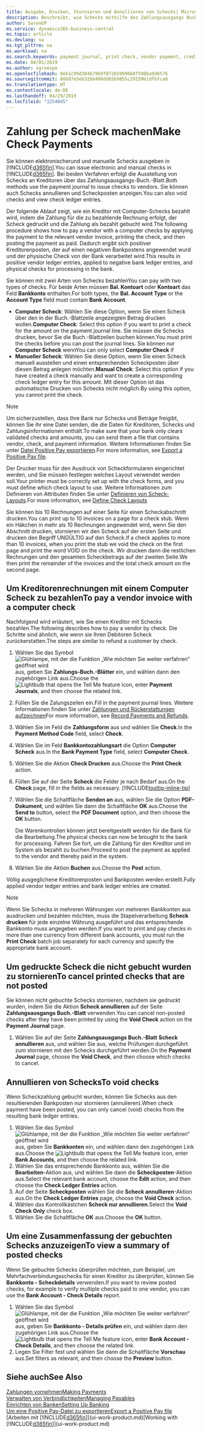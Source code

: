 ```yaml
---
title: Ausgabe, Drucken, Stornieren und Annullieren von Schecks| Microsoft Docs
description: Beschreibt, wie Schecks mithilfe des Zahlungsausgangs Buch.-Blattes, ausgegeben, gedruckt oder annulliert werden oder wie Check-Sachposteneinträge in Business Central angezeigt werden.
author: SorenGP
ms.service: dynamics365-business-central
ms.topic: article
ms.devlang: na
ms.tgt_pltfrm: na
ms.workload: na
ms.search.keywords: payment journal, print check, vendor payment, creditor, debt, balance due, AP
ms.date: 04/01/2019
ms.author: sgroespe
ms.openlocfilehash: 0eb1c99d38467969f072659996b0f598ba9d6576
ms.sourcegitcommit: 60b87e5eb32bb408dd65b9855c29159b1dfbfca8
ms.translationtype: HT
ms.contentlocale: de-DE
ms.lasthandoff: 04/29/2019
ms.locfileid: "1254045"
---
```

# <a name="make-check-payments"></a><span data-ttu-id="02693-103">Zahlung per Scheck machen</span><span class="sxs-lookup"><span data-stu-id="02693-103">Make Check Payments</span></span>
<span data-ttu-id="02693-104">Sie können elektronischerund und manuelle Schecks ausgeben in [!INCLUDE[d365fin](includes/d365fin_md.md)].</span><span class="sxs-lookup"><span data-stu-id="02693-104">You can issue electronic and manual checks in [!INCLUDE[d365fin](includes/d365fin_md.md)].</span></span> <span data-ttu-id="02693-105">Bei beiden Verfahren erfolgt die Ausstellung von Schecks an Kreditoren über das Zahlungsausgangs-Buch.-Blatt.</span><span class="sxs-lookup"><span data-stu-id="02693-105">Both methods use the payment journal to issue checks to vendors.</span></span> <span data-ttu-id="02693-106">Sie können auch Schecks annullieren und Scheckposten anzeigen.</span><span class="sxs-lookup"><span data-stu-id="02693-106">You can also void checks and view check ledger entries.</span></span>

<span data-ttu-id="02693-107">Der folgende Ablauf zeigt, wie ein Kreditor mit Computer-Schecks bezahlt wird, indem die Zahlung für die zu bezahlende Rechnung erfolgt, der Scheck gedruckt und die Zahlung als bezahlt gebucht wird.</span><span class="sxs-lookup"><span data-stu-id="02693-107">The following procedure shows how to pay a vendor with a computer checks by applying the payment to the relevant vendor invoice, printing the check, and then posting the payment as paid.</span></span> <span data-ttu-id="02693-108">Dadurch ergibt sich positiver Kreditorenposten, der auf einen negativen Bankpostens angewendet wurd und der physische Check von der Bank verarbeitet wird.</span><span class="sxs-lookup"><span data-stu-id="02693-108">This results in positive vendor ledger entries, applied to negative bank ledger entries, and physical checks for processing in the bank.</span></span>

<span data-ttu-id="02693-109">Sie können mit zwei Arten von Schecks bezahlen</span><span class="sxs-lookup"><span data-stu-id="02693-109">You can pay with two types of checks.</span></span> <span data-ttu-id="02693-110">Für beide Arten müssen **Bal. Kontoart** oder **Kontoart** das Feld **Bankkonto** enthalten.</span><span class="sxs-lookup"><span data-stu-id="02693-110">For both types, the **Bal. Account Type** or the **Account Type** field must contain **Bank Account**.</span></span>

- <span data-ttu-id="02693-111">**Computer Scheck**: Wählen Sie diese Option, wenn Sie einen Scheck über den in der Buch.-Blattzeile angezeigten Betrag drucken wollen.</span><span class="sxs-lookup"><span data-stu-id="02693-111">**Computer Check**: Select this option if you want to print a check for the amount on the payment journal line.</span></span> <span data-ttu-id="02693-112">Sie müssen die Schecks drucken, bevor Sie die Buch.-Blattzeilen buchen können.</span><span class="sxs-lookup"><span data-stu-id="02693-112">You must print the checks before you can post the journal lines.</span></span> <span data-ttu-id="02693-113">Sie können nur **Computer Scheck** wenn</span><span class="sxs-lookup"><span data-stu-id="02693-113">You can only select **Computer Check** if</span></span>
- <span data-ttu-id="02693-114">**Manueller Scheck**: Wählen Sie diese Option, wenn Sie einen Scheck manuell ausstellen und einen entsprechenden Scheckposten über diesen Betrag anlegen möchten.</span><span class="sxs-lookup"><span data-stu-id="02693-114">**Manual Check**: Select this option if you have created a check manually and want to create a corresponding check ledger entry for this amount.</span></span> <span data-ttu-id="02693-115">Mit dieser Option ist das automatische Drucken von Schecks nicht möglich.</span><span class="sxs-lookup"><span data-stu-id="02693-115">By using this option, you cannot print the check.</span></span>

> [!NOTE]  
> <span data-ttu-id="02693-116">Um sicherzustellen, dass Ihre Bank nur Schecks und Beträge freigibt, können Sie ihr eine Datei senden, die die Daten für Kreditoren, Schecks und Zahlungsinformationen enthält.</span><span class="sxs-lookup"><span data-stu-id="02693-116">To make sure that your bank only clears validated checks and amounts, you can send them a file that contains vendor, check, and payment information.</span></span> <span data-ttu-id="02693-117">Weitere Informationen finden Sie unter [Datei Positive Pay exportieren](finance-how-positive-pay.md).</span><span class="sxs-lookup"><span data-stu-id="02693-117">For more information, see [Export a Positive Pay file](finance-how-positive-pay.md).</span></span>

<span data-ttu-id="02693-118">Der Drucker muss für den Ausdruck von Scheckformularen eingerichtet werden, und Sie müssen festlegen welches Layout verwendet werden soll.</span><span class="sxs-lookup"><span data-stu-id="02693-118">Your printer must be correctly set up with the check forms, and you must define which check layout to use.</span></span> <span data-ttu-id="02693-119">Weitere Informationen zum Definieren von Attributen finden Sie unter [Definieren von Scheck-Layouts](finance-how-define-check-layouts.md).</span><span class="sxs-lookup"><span data-stu-id="02693-119">For more information, see [Define Check Layouts](finance-how-define-check-layouts.md)</span></span>

<span data-ttu-id="02693-120">Sie können bis 10 Rechnungen auf einer Seite für einen Scheckabschnitt drucken.</span><span class="sxs-lookup"><span data-stu-id="02693-120">You can print up to 10 invoices on a page for a check stub.</span></span> <span data-ttu-id="02693-121">Wenn ein Häkchen in mehr als 10 Rechnungen angewendet wird, wenn Sie den Abschnitt drucken, stornieren wir den Scheck auf der ersten Seite und drucken den Begriff UNGÜLTIG auf den Scheck.</span><span class="sxs-lookup"><span data-stu-id="02693-121">If a check applies to more than 10 invoices, when you print the stub we void the check on the first page and print the word VOID on the check.</span></span> <span data-ttu-id="02693-122">Wir drucken dann die restlichen Rechnungen und den gesamten Scheckbetrags auf der zweiten Seite.</span><span class="sxs-lookup"><span data-stu-id="02693-122">We then print the remainder of the invoices and the total check amount on the second page.</span></span> 

## <a name="to-pay-a-vendor-invoice-with-a-computer-check"></a><span data-ttu-id="02693-123">Um Kreditorenrechnungen mit einem Computer Scheck zu bezahlen</span><span class="sxs-lookup"><span data-stu-id="02693-123">To pay a vendor invoice with a computer check</span></span>
<span data-ttu-id="02693-124">Nachfolgend wird erläutert, wie Sie einen Kreditor mit Schecks bezahlen.</span><span class="sxs-lookup"><span data-stu-id="02693-124">The following describes how to pay a vendor by check.</span></span> <span data-ttu-id="02693-125">Die Schritte sind ähnlich, wie wenn sie Ihren Debitoren Scheck zurückerstatten.</span><span class="sxs-lookup"><span data-stu-id="02693-125">The steps are similar to refund a customer by check.</span></span>

1. <span data-ttu-id="02693-126">Wählen Sie das Symbol ![Glühlampe, mit der die Funktion „Wie möchten Sie weiter verfahren“ geöffnet wird](media/ui-search/search_small.png "Wie möchten Sie weiter verfahren?") aus, geben Sie **Zahlungs-Buch.-Blätter** ein, und wählen dann den zugehörigen Link aus.</span><span class="sxs-lookup"><span data-stu-id="02693-126">Choose the ![Lightbulb that opens the Tell Me feature](media/ui-search/search_small.png "Tell me what you want to do") icon, enter **Payment Journals**, and then choose the related link.</span></span>
2. <span data-ttu-id="02693-127">Füllen Sie die Zalungszeilen ein.</span><span class="sxs-lookup"><span data-stu-id="02693-127">Fill in the payment journal lines.</span></span> <span data-ttu-id="02693-128">Weitere Informationen finden Sie unter [Zahlungen und Rückerstattungen aufzeichnen](payables-how-post-payments-refunds.md)</span><span class="sxs-lookup"><span data-stu-id="02693-128">For more information, see [Record Payments and Refunds](payables-how-post-payments-refunds.md).</span></span>
3. <span data-ttu-id="02693-129">Wählen Sie im Feld die **Zahlungsform** aus und wählen Sie **Check**.</span><span class="sxs-lookup"><span data-stu-id="02693-129">In the **Payment Method Code** field, select **Check**.</span></span>
4. <span data-ttu-id="02693-130">Wählen Sie im Feld **Bankkontozahlungsart** die Option **Computer Scheck** aus.</span><span class="sxs-lookup"><span data-stu-id="02693-130">In the **Bank Payment Type** field, select **Computer Check**.</span></span>
5. <span data-ttu-id="02693-131">Wählen Sie die Aktion **Check Drucken** aus.</span><span class="sxs-lookup"><span data-stu-id="02693-131">Choose the **Print Check** action.</span></span>
6. <span data-ttu-id="02693-132">Füllen Sie auf der Seite **Scheck** die Felder je nach Bedarf aus.</span><span class="sxs-lookup"><span data-stu-id="02693-132">On the **Check** page, fill in the fields as necessary.</span></span> [!INCLUDE[tooltip-inline-tip](includes/tooltip-inline-tip_md.md)]
7. <span data-ttu-id="02693-133">Wählen Sie die Schaltfläche **Senden an** aus, wählen Sie die Option **PDF-Dokument**, und wählen Sie dann die Schaltfläche **OK** aus.</span><span class="sxs-lookup"><span data-stu-id="02693-133">Choose the **Send to** button, select the **PDF Document** option, and then choose the **OK** button.</span></span>

    <span data-ttu-id="02693-134">Die Warenkontrollen können jetzt bereitgestellt werden für die Bank für die Bearbeitung.</span><span class="sxs-lookup"><span data-stu-id="02693-134">The physical checks can now be brought to the bank for processing.</span></span> <span data-ttu-id="02693-135">Fahren Sie fort, um die Zahlung für den Kreditor und im System als bezahlt zu buchen.</span><span class="sxs-lookup"><span data-stu-id="02693-135">Proceed to post the payment as applied to the vendor and thereby paid in the system.</span></span>
8. <span data-ttu-id="02693-136">Wählen Sie die Aktion **Buchen** aus.</span><span class="sxs-lookup"><span data-stu-id="02693-136">Choose the **Post** action.</span></span>

<span data-ttu-id="02693-137">Völlig ausgeglichene Kreditorenposten und Bankposten werden erstellt.</span><span class="sxs-lookup"><span data-stu-id="02693-137">Fully applied vendor ledger entries and bank ledger entries are created.</span></span>

> [!NOTE]  
> <span data-ttu-id="02693-138">Wenn Sie Schecks in mehreren Währungen von mehreren Bankkonten aus ausdrucken und bezahlen möchten, muss die Stapelverarbeitung **Scheck drucken** für jede einzelne Währung ausgeführt und das entsprechende Bankkonto muss angegeben werden.</span><span class="sxs-lookup"><span data-stu-id="02693-138">If you want to print and pay checks in more than one currency from different bank accounts, you must run the **Print Check** batch job separately for each currency and specify the appropriate bank account.</span></span>

## <a name="to-cancel-printed-checks-that-are-not-posted"></a><span data-ttu-id="02693-139">Um gedruckte Scheck die nicht gebucht wurden zu stornieren</span><span class="sxs-lookup"><span data-stu-id="02693-139">To cancel printed checks that are not posted</span></span>
<span data-ttu-id="02693-140">Sie können nicht gebuchte Schecks stornieren, nachdem sie gedruckt wurden, indem Sie die Aktion **Scheck annullieren** auf der Seite **Zahlungsausgangs Buch.-Blatt** verwenden.</span><span class="sxs-lookup"><span data-stu-id="02693-140">You can cancel non-posted checks after they have been printed by using the **Void Check** action on the **Payment Journal** page.</span></span>

1. <span data-ttu-id="02693-141">Wählen Sie auf der Seite **Zahlungsausgangs Buch.-Blatt** **Scheck annullieren** aus, und wählen Sie aus, welche Prüfungen durchgeführt zum stornieren mit den Schecks durchgeführt werden.</span><span class="sxs-lookup"><span data-stu-id="02693-141">On the **Payment Journal** page, choose the **Void Check**, and then choose which checks to cancel.</span></span>

## <a name="to-void-checks"></a><span data-ttu-id="02693-142">Annullieren von Schecks</span><span class="sxs-lookup"><span data-stu-id="02693-142">To void checks</span></span>
<span data-ttu-id="02693-143">Wenn Scheckzahlung gebucht wurden, können Sie Schecks aus den resultierenden Bankposten nur stornieren (annulieren).</span><span class="sxs-lookup"><span data-stu-id="02693-143">When check payment have been posted, you can only cancel (void) checks from the resulting bank ledger entries.</span></span>

1. <span data-ttu-id="02693-144">Wählen Sie das Symbol ![Glühlampe, mit der die Funktion „Wie möchten Sie weiter verfahren“ geöffnet wird](media/ui-search/search_small.png "Wie möchten Sie weiter verfahren?") aus, geben Sie **Bankkonten** ein, und wählen dann den zugehörigen Link aus.</span><span class="sxs-lookup"><span data-stu-id="02693-144">Choose the ![Lightbulb that opens the Tell Me feature](media/ui-search/search_small.png "Tell me what you want to do") icon, enter **Bank Accounts**, and then choose the related link.</span></span>
2. <span data-ttu-id="02693-145">Wählen Sie das entsprechende Bankkonto aus, wählen Sie die **Bearbeiten**-Aktion aus, und wählen Sie dann die **Scheckposten**-Aktion aus.</span><span class="sxs-lookup"><span data-stu-id="02693-145">Select the relevant bank account, choose the **Edit** action, and then choose the **Check Ledger Entries** action.</span></span>
3. <span data-ttu-id="02693-146">Auf der Seite **Scheckposten** wählen Sie die **Scheck annullieren**-Aktion aus.</span><span class="sxs-lookup"><span data-stu-id="02693-146">On the **Check Ledger Entries** page, choose the **Void Check** action.</span></span>
4. <span data-ttu-id="02693-147">Wählen das Kontrollkästchen **Scheck nur annullieren**.</span><span class="sxs-lookup"><span data-stu-id="02693-147">Select the **Void Check Only** check box.</span></span>
5. <span data-ttu-id="02693-148">Wählen Sie die Schaltfläche **OK** aus.</span><span class="sxs-lookup"><span data-stu-id="02693-148">Choose the **OK** button.</span></span>

## <a name="to-view-a-summary-of-posted-checks"></a><span data-ttu-id="02693-149">Um eine Zusammenfassung der gebuchten Schecks anzuzeigen</span><span class="sxs-lookup"><span data-stu-id="02693-149">To view a summary of posted checks</span></span>
<span data-ttu-id="02693-150">Wenn Sie gebuchte Schecks überprüfen möchten, zum Beispiel, um Mehrfachverbindungsschecks für einen Kreditor zu überprüfen, können Sie **Bankkonto - Scheckdetails** verwenden.</span><span class="sxs-lookup"><span data-stu-id="02693-150">If you want to review posted checks, for example to verify multiple checks paid to one vendor, you can use the **Bank Account - Check Details** report.</span></span>
1. <span data-ttu-id="02693-151">Wählen Sie das Symbol ![Glühlampe, mit der die Funktion „Wie möchten Sie weiter verfahren“ geöffnet wird](media/ui-search/search_small.png "Wie möchten Sie weiter verfahren?") aus, geben Sie **Bankkonto - Details prüfen** ein, und wählen dann den zugehörigen Link aus.</span><span class="sxs-lookup"><span data-stu-id="02693-151">Choose the ![Lightbulb that opens the Tell Me feature](media/ui-search/search_small.png "Tell me what you want to do") icon, enter **Bank Account - Check Details**, and then choose the related link.</span></span>
2. <span data-ttu-id="02693-152">Legen Sie Filter fest und wählen Sie dann die Schaltfläche **Vorschau** aus.</span><span class="sxs-lookup"><span data-stu-id="02693-152">Set filters as relevant, and then choose the **Preview** button.</span></span>

## <a name="see-also"></a><span data-ttu-id="02693-153">Siehe auch</span><span class="sxs-lookup"><span data-stu-id="02693-153">See Also</span></span>
[<span data-ttu-id="02693-154">Zahlungen vornehmen</span><span class="sxs-lookup"><span data-stu-id="02693-154">Making Payments</span></span>](payables-make-payments.md)  
[<span data-ttu-id="02693-155">Verwalten von Verbindlichkeiten</span><span class="sxs-lookup"><span data-stu-id="02693-155">Managing Payables</span></span>](payables-manage-payables.md)  
[<span data-ttu-id="02693-156">Einrichten von Banken</span><span class="sxs-lookup"><span data-stu-id="02693-156">Setting Up Banking</span></span>](bank-setup-banking.md)  
[<span data-ttu-id="02693-157">Um eine Positive Pay-Datei zu exportieren</span><span class="sxs-lookup"><span data-stu-id="02693-157">Export a Positive Pay file</span></span>](finance-how-positive-pay.md)  
<span data-ttu-id="02693-158">[Arbeiten mit [!INCLUDE[d365fin](includes/d365fin_md.md)]](ui-work-product.md)</span><span class="sxs-lookup"><span data-stu-id="02693-158">[Working with [!INCLUDE[d365fin](includes/d365fin_md.md)]](ui-work-product.md)</span></span>  

